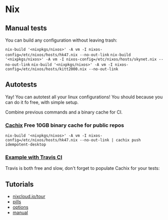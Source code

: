 # Nix

## Manual tests

You can build any configuration without leaving trash:

`nix-build '<nixpkgs/nixos>' -A vm -I nixos-config=/etc/nixos/hosts/hk47.nix --no-out-link`
`nix-build '<nixpkgs/nixos>' -A vm -I nixos-config=/etc/nixos/hosts/skynet.nix --no-out-link`
`nix-build '<nixpkgs/nixos>' -A vm -I nixos-config=/etc/nixos/hosts/kitt2000.nix --no-out-link`

## Autotests

Yay! You can autotest all your linux configurations! You should because you can do it fo free, with simple setup.

Combine previous commands and a binary cache for CI.

### [Cachix](https://cachix.org/) Free 10GB binary cache for public repos

`nix-build '<nixpkgs/nixos>' -A vm -I nixos-config=/etc/nixos/hosts/hk47.nix --no-out-link | cachix push idempotent-desktop`

### [Example with Travis CI](https://github.com/ksevelyar/dotfiles/blob/master/.travis.yml)

Travis is both free and slow, don't forget to populate Cachix for your tests:

## Tutorials

- [nixcloud.io/tour](https://nixcloud.io/tour)
- [pills](https://nixos.org/nixos/nix-pills/why-you-should-give-it-a-try.html)
- [options](https://nixos.org/nixos/options.html)
- [manual](https://nixos.org/nixos/manual/')
